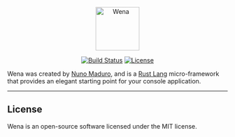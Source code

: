 <p align="center">
    <img title="Wena" height="100" src="https://raw.githubusercontent.com/wena-cli/wena/main/logo.jpg" />
</p>

<p align="center">
  <a href="https://github.com/wena-cli/wena/actions"><img src="https://img.shields.io/github/workflow/status/wena-cli/wena/Tests.svg" alt="Build Status"></img></a>
  <a href="https://packagist.org/packages/wena-cli/wena"><img src="https://img.shields.io/packagist/l/wena-cli/wena.svg" alt="License"></a>
</p>

Wena was created by [Nuno Maduro](https://github.com/nunomaduro), and is a [Rust Lang](https://www.rust-lang.org) micro-framework that provides an elegant starting point for your console application.

------

## License

Wena is an open-source software licensed under the MIT license.
